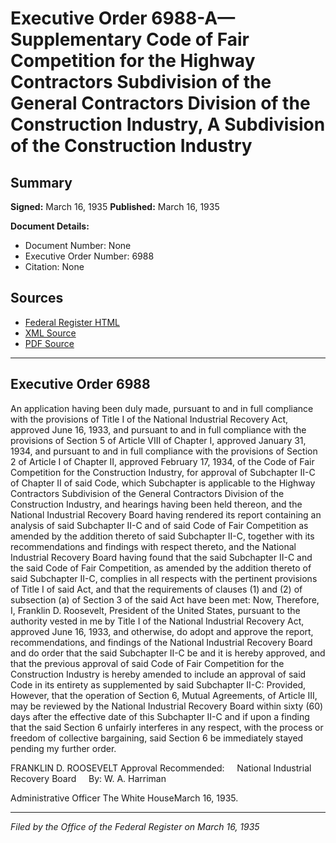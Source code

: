 # Executive Order 6988-A—Supplementary Code of Fair Competition for the Highway Contractors Subdivision of the General Contractors Division of the Construction Industry, A Subdivision of the Construction Industry

## Summary

**Signed:** March 16, 1935
**Published:** March 16, 1935

**Document Details:**
- Document Number: None
- Executive Order Number: 6988
- Citation: None

## Sources
- [Federal Register HTML](https://www.presidency.ucsb.edu/documents/executive-order-6988-supplementary-code-fair-competition-for-the-highway-contractors)
- [XML Source](None)
- [PDF Source](None)

---

## Executive Order 6988

An application having been duly made, pursuant to and in full compliance with the provisions of Title I of the National Industrial Recovery Act, approved June 16, 1933, and pursuant to and in full compliance with the provisions of Section 5 of Article VIII of Chapter I, approved January 31, 1934, and pursuant to and in full compliance with the provisions of Section 2 of Article I of Chapter II, approved February 17, 1934, of the Code of Fair Competition for the Construction Industry, for approval of Subchapter II-C of Chapter II of said Code, which Subchapter is applicable to the Highway Contractors Subdivision of the General Contractors Division of the Construction Industry, and hearings having been held thereon, and the National Industrial Recovery Board having rendered its report containing an analysis of said Subchapter II-C and of said Code of Fair Competition as amended by the addition thereto of said Subchapter II-C, together with its recommendations and findings with respect thereto, and the National Industrial Recovery Board having found that the said Subchapter II-C and the said Code of Fair Competition, as amended by the addition thereto of said Subchapter II-C, complies in all respects with the pertinent provisions of Title I of said Act, and that the requirements of clauses (1) and (2) of subsection (a) of Section 3 of the said Act have been met:
Now, Therefore, I, Franklin D. Roosevelt, President of the United States, pursuant to the authority vested in me by Title I of the National Industrial Recovery Act, approved June 16, 1933, and otherwise, do adopt and approve the report, recommendations, and findings of the National Industrial Recovery Board and do order that the said Subchapter II-C be and it is hereby approved, and that the previous approval of said Code of Fair Competition for the Construction Industry is hereby amended to include an approval of said Code in its entirety as supplemented by said Subchapter II-C:
Provided, However, that the operation of Section 6, Mutual Agreements, of Article III, may be reviewed by the National Industrial Recovery Board within sixty (60) days after the effective date of this Subchapter II-C and if upon a finding that the said Section 6 unfairly interferes in any respect, with the process or freedom of collective bargaining, said Section 6 be immediately stayed pending my further order.

FRANKLIN D. ROOSEVELT
Approval Recommended:     National Industrial Recovery Board     By: W. A. Harriman          

Administrative Officer
The White HouseMarch 16, 1935.

---

*Filed by the Office of the Federal Register on March 16, 1935*
